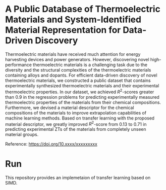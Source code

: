# A Public Database of Thermoelectric Materials and System-Identified Material Representation for Data-Driven Discovery
Thermoelectric materials have received much attention for energy harvesting devices and power generators. However, discovering novel high-performance thermoelectric materials is a challenging task due to the diversity and the structural complexities of the thermoelectric materials containing alloys and dopants. For efficient data-driven discovery of novel thermoelectric materials, we constructed a public dataset that contains experimentally synthesized thermoelectric materials and their experimental thermoelectric properties. In our dataset, we achieved $R^2$-scores greater than 0.9 in the regression problems for predicting experimentally measured thermoelectric properties of the materials from their chemical compositions. Furthermore, we devised a material descriptor for the chemical compositions of the materials to improve extrapolation capabilities of machine learning methods. Based on transfer learning with the proposed material descriptor, we greatly improved $R^2$-score from 0.13 to 0.71 in predicting experimental ZTs of the materials from completely unseen material groups.

Reference: https://doi.org/10.xxxx/xxxxxxxxx

# Run
This repository provides an implemetaion of transfer learning based on SIMD. 
